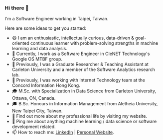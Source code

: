### Hi there 👋

I'm a Software Engineer working in Taipei, Taiwan.

Here are some ideas to get you started:

- 😄 I am an enthusiastic, intellectually curious, data-driven & goal-oriented continuous learner with problem-solving strengths in machine learning and data analysis.
- 🔭 Currently, I work as a Software Engineer in CIeNET Technology's Google OS MTBF group.
- 🏫 Previously, I was a Graduate Researcher & Teaching Assistant at Carleton University and a member of the Software Analytics research lab.
- 🏢 Previously, I was working with Internet Technology team at the Concord Information Hong Kong.
- 🎓 M.Sc. with Specialization in Data Science from Carleton University, Ottawa, ON, Canada.
- 🎓 B.Sc. Honours in Information Management from Aletheia University, New Taipei City, Taiwan.
- 🤖 Find out more about my professional life by visiting my website.
- 💬 Ping me about anything machine learning / data science or software development related.
- 📫 How to reach me: [LinkedIn](https://www.linkedin.com/in/lancepokaiwang) | [Personal Website](https://lancepokaiwang.github.io/).
